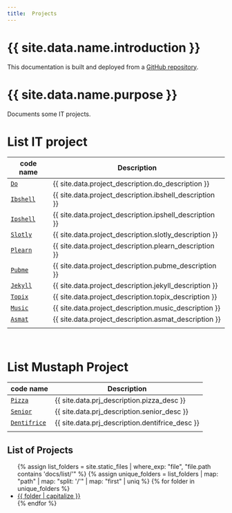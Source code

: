 ```yaml
---
title:  Projects
---
```


[//]: #(Reference)
[repo_source]: https://github.com/abelgacem/project
[prj_do]:      ./list/do/README
[prj_slotly]:  ./list/slotly/README
[prj_ibshell]: ./list/ibshell/README
[prj_ipshell]: ./list/ipshell/README
[prj_jekyll]:  ./list/jekyll/README
[prj_plearn]:  ./list/plearn/README
[prj_pubme]:   ./list/pubme/README
[prj_topix]:   ./list/topix/README
[prj_music]:   ./list/music/README
[prj_asmat]:   ./list/asmat/README

[prjm_pizza]:      ./list/prjm/pizza/README
[prjm_dentifrice]: ./list/prjm/dentifrice/README
[prjm_senior]:     ./list/prjm/senior/README

# {{ site.data.name.introduction }}
This documentation is built and deployed from a [GitHub repository][repo_source].

# {{ site.data.name.purpose }}
Documents some IT projects.

# List IT project

|code name|Description|
|-|-|
|[`Do`][prj_do]|{{ site.data.project_description.do_description }}|
|[`Ibshell`][prj_ibshell]|{{ site.data.project_description.ibshell_description }}|
|[`Ipshell`][prj_ipshell]|{{ site.data.project_description.ipshell_description }}|
|[`Slotly`][prj_slotly]|{{ site.data.project_description.slotly_description }}|
|[`Plearn`][prj_plearn]|{{ site.data.project_description.plearn_description }}|
|[`Pubme`][prj_pubme]|{{ site.data.project_description.pubme_description }}|
|[`Jekyll`][prj_jekyll]|{{ site.data.project_description.jekyll_description }}|
|[`Topix`][prj_topix]|{{ site.data.project_description.topix_description }}|
|[`Music`][prj_music]|{{ site.data.project_description.music_description }}|
|[`Asmat`][prj_asmat]|{{ site.data.project_description.asmat_description }}|
||||

<br>

# List Mustaph Project

|code name|Description|
|-|-|
|[`Pizza`][prjm_pizza]|{{ site.data.prj_description.pizza_desc }}|
|[`Senior`][prjm_senior]|{{ site.data.prj_description.senior_desc }}|
|[`Dentifrice`][prjm_dentifrice]|{{ site.data.prj_description.dentifrice_desc }}|
||||


## List of Projects

<ul>
  {% assign list_folders = site.static_files | where_exp: "file", "file.path contains 'docs/list/'" %}
  {% assign unique_folders = list_folders | map: "path" | map: "split: '/'" | map: "first" | uniq %}
  {% for folder in unique_folders %}
    <li>
      <a href="{{ folder }}">{{ folder | capitalize }}</a>
    </li>
  {% endfor %}
</ul>
